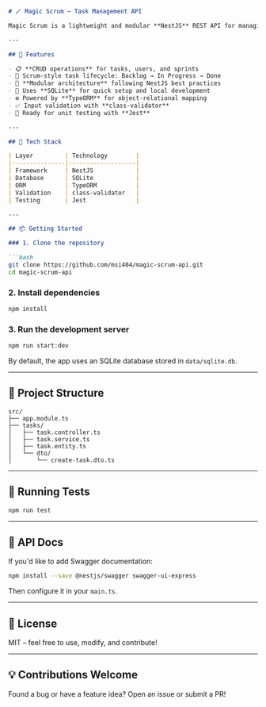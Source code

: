````markdown
# 🪄 Magic Scrum – Task Management API

Magic Scrum is a lightweight and modular **NestJS** REST API for managing tasks in a **Scrum workflow**. It’s perfect for small teams, learning purposes, or as a starting point for building a full-featured project management tool.

---

## 🚀 Features

- 📋 **CRUD operations** for tasks, users, and sprints
- 🔁 Scrum-style task lifecycle: Backlog → In Progress → Done
- 🧱 **Modular architecture** following NestJS best practices
- 💾 Uses **SQLite** for quick setup and local development
- ⚙️ Powered by **TypeORM** for object-relational mapping
- ✅ Input validation with **class-validator**
- 🧪 Ready for unit testing with **Jest**

---

## 🧰 Tech Stack

| Layer         | Technology        |
|---------------|-------------------|
| Framework     | NestJS            |
| Database      | SQLite            |
| ORM           | TypeORM           |
| Validation    | class-validator   |
| Testing       | Jest              |

---

## 📦 Getting Started

### 1. Clone the repository

```bash
git clone https://github.com/msi404/magic-scrum-api.git
cd magic-scrum-api
````

### 2. Install dependencies

```bash
npm install
```

### 3. Run the development server

```bash
npm run start:dev
```

By default, the app uses an SQLite database stored in `data/sqlite.db`.

---

## 📁 Project Structure

```
src/
├── app.module.ts
├── tasks/
│   ├── task.controller.ts
│   ├── task.service.ts
│   ├── task.entity.ts
│   └── dto/
│       └── create-task.dto.ts
```

---

## 🧪 Running Tests

```bash
npm run test
```

---

## 📘 API Docs

If you'd like to add Swagger documentation:

```bash
npm install --save @nestjs/swagger swagger-ui-express
```

Then configure it in your `main.ts`.

---

## 📝 License

MIT – feel free to use, modify, and contribute!

---

## 💡 Contributions Welcome

Found a bug or have a feature idea? Open an issue or submit a PR!